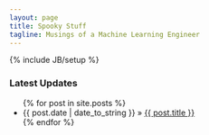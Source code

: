 ```yaml
---
layout: page
title: Spooky Stuff
tagline: Musings of a Machine Learning Engineer
---
```

{% include JB/setup %}

<h3>Latest Updates</h3>

<ul class="posts">
  {% for post in site.posts %}
    <li><span>{{ post.date | date_to_string }}</span> &raquo; <a href="{{ BASE_PATH }}{{ post.url }}">{{ post.title }}</a></li>
  {% endfor %}
</ul>
